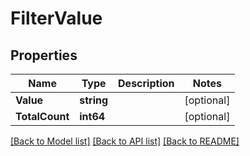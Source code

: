 # FilterValue

## Properties
Name | Type | Description | Notes
------------ | ------------- | ------------- | -------------
**Value** | **string** |  | [optional] 
**TotalCount** | **int64** |  | [optional] 

[[Back to Model list]](../README.md#documentation-for-models) [[Back to API list]](../README.md#documentation-for-api-endpoints) [[Back to README]](../README.md)


